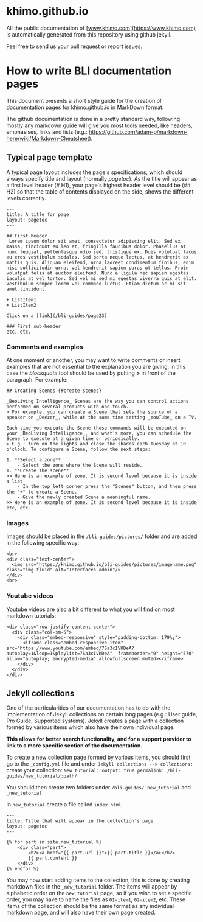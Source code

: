# khimo.github.io

All the public documentation of [www.khimo.com](https://www.khimo.com) is automatically generated from this repository using github jekyll.

Feel free to send us your pull request or report issues.


# How to write BLI documentation pages

This document presents a short style guide for the creation of documentation pages for khimo.github.io in MarkDown format.

The github documentation is done in a pretty standard way, following mostly any markdown guide will give you most tools needed, like headers, emphasises, links and lists (e.g.: https://github.com/adam-p/markdown-here/wiki/Markdown-Cheatsheet).


## Typical page template
A typical page layout includes the page's specifications, which should always specify title and layout (normally _pagetoc_).
As the title will appear as a first level header (# H1), your page's highest header level should be (## H2) so that the table of contents displayed on the side, shows the different levels correctly.
```
---
title: A title for page
layout: pagetoc
---

## First header
 Lorem ipsum dolor sit amet, consectetur adipiscing elit. Sed ex massa, tincidunt eu leo et, fringilla faucibus dolor. Phasellus at nunc feugiat, pellentesque odio sed, tristique ex. Duis volutpat lacus eu eros vestibulum sodales. Sed porta neque lectus, at hendrerit ex mattis quis. Aliquam eleifend, urna laoreet condimentum finibus, enim nisi sollicitudin urna, vel hendrerit sapien purus ut tellus. Proin volutpat felis at auctor eleifend. Nunc a ligula nec sapien egestas iaculis at vel tortor. Sed vel mi sed mi egestas viverra quis at elit. Vestibulum semper lorem vel commodo luctus. Etiam dictum ac mi sit amet tincidunt.

+ ListItem1
+ ListItem2

Click on a [link](/bli-guides/page23)

### First sub-header
etc, etc.
```

### Comments and examples
At one moment or another, you may want to write comments or insert examples that are not essential to the explanation you are giving, in this case the _blockquote_ tool should be used by putting **>** in front of the paragraph. For example:
```
## Creating Scenes {#create-scenes}

_BeoLiving Intelligence_ Scenes are the way you can control actions performed on several products with one touch. 
> For example, you can create a Scene that sets the source of a speaker on _Deezer_, while at the same time setting _YouTube_ on a TV.

Each time you execute the Scene those commands will be executed on your _BeoLiving Intelligence_, and what's more, you can schedule the Scene to execute at a given time or periodically.
> E.g.: turn on the lights and close the shades each Tuesday at 10 o'clock. To configure a Scene, follow the next steps:

1. **Select a zone**
    - Select the zone where the Scene will reside.
1. **Create the scene**
>> Here is an example of zone. It is second level because it is inside a list
    - In the top left corner press the "Scenes" button, and then press the "+" to create a Scene.
    - Give the newly created Scene a meaningful name.
>> Here is an example of zone. It is second level because it is inside
etc, etc.
```


### Images
Images should be placed in the `/bli-guides/pictures/` folder and are added in the following specific way:

```
<br>
<div class="text-center">
  <img src="https://khimo.github.io/bli-guides/pictures/imagename.png" class="img-fluid" alt="Interfaces admin"/>
</div>
<br>
```

### Youtube videos
Youtube videos are also a bit different to what you will find on most markdown tutorials:

```
<div class="row justify-content-center">
  <div class="col-sm-5">     
	<div class="embed-responsive" style="padding-bottom: 179%;">
	  <iframe class="embed-responsive-item" src="https://www.youtube.com/embed/7Sa3cIVKDeA?autoplay=1&loop=1&playlist=7Sa3cIVKDeA"  frameborder="0" height="570" allow="autoplay; encrypted-media" allowfullscreen muted></iframe>
	</div>
  </div>
</div>
```


## Jekyll collections
One of the particularities of our documentation has to do with the implementation of Jekyll collections on certain long pages (e.g.: User guide, Pro Guide, Supported systems).
Jekyll creates a page with a collection formed by various items which also have their own individual page.

**This allows for better search functionality, and for a support provider to link to a more specific section of the documentation.**

To create a new collection page formed by various items, you should first go to the `_config.yml` file and under `Jekyll collections --> collections:` create your collection:
`New tutorial:
  output: true
  permalink: /bli-guides/new_tutorial/:path/`

You should then create two folders under `/bli-guides/`: `new_tutorial` and `_new_tutorial`

In `new_tutorial` create a file called `index.html` 

```
---
title: Title that will appear in the collection's page
layout: pagetoc
---

{% for part in site.new_tutorial %}
    <div class="part">
        <h2><a href="{{ part.url }}">{{ part.title }}</a></h2>
        {{ part.content }}
    </div>
{% endfor %}
```

You may now start adding items to the collection, this is done by creating markdown files in the `_new_tutorial` folder. The items will appear by alphabetic order on the `new_tutorial` page, so if you wish to set a specific order, you may have to name the files as `01-item1`, `02-item2`, etc. These items of the collection should be the same format as any individual markdown page, and will also have their own page created.



